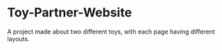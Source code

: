 # Toy-Partner-Website
A project made about two different toys, with each page having different layouts.
